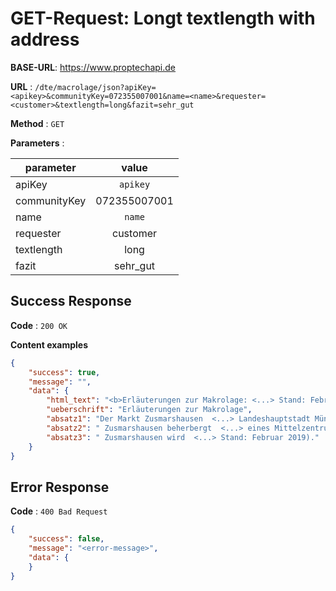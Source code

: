# GET-Request: Longt textlength with address

**BASE-URL**: https://www.proptechapi.de

**URL** : `/dte/macrolage/json?apiKey=<apikey>&communityKey=072355007001&name=<name>&requester=<customer>&textlength=long&fazit=sehr_gut`

**Method** : `GET`

**Parameters** : 

| parameter        | value         
| ------------- |:-------------:| 
| apiKey     | `apikey` | 
| communityKey     | 072355007001 |
| name     | `name` |
| requester     | customer |
| textlength     | long |
| fazit     | sehr_gut  |

## Success Response

**Code** : `200 OK`

**Content examples**


```json
{
    "success": true,
    "message": "",
    "data": {
        "html_text": "<b>Erläuterungen zur Makrolage: <...> Stand: Februar 2019).",
        "ueberschrift": "Erläuterungen zur Makrolage",
        "absatz1": "Der Markt Zusmarshausen  <...> Landeshauptstadt München.",
        "absatz2": " Zusmarshausen beherbergt  <...> eines Mittelzentrums.",
        "absatz3": " Zusmarshausen wird  <...> Stand: Februar 2019)."
    }
}
```

## Error Response

**Code** : `400 Bad Request`

```json
{
    "success": false,
    "message": "<error-message>",
    "data": { 
    }
}
```